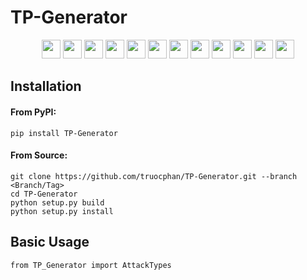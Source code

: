 # TP-Generator

<p align="center">
    <a href="https://github.com/truocphan/TP-Generator/releases/"><img src="https://img.shields.io/github/release/truocphan/TP-Generator" height=30></a>
	<a href="#"><img src="https://img.shields.io/github/downloads/truocphan/TP-Generator/total" height=30></a>
	<a href="#"><img src="https://img.shields.io/github/stars/truocphan/TP-Generator" height=30></a>
	<a href="#"><img src="https://img.shields.io/github/forks/truocphan/TP-Generator" height=30></a>
	<a href="https://github.com/truocphan/TP-Generator/issues?q=is%3Aopen+is%3Aissue"><img src="https://img.shields.io/github/issues/truocphan/TP-Generator" height=30></a>
	<a href="https://github.com/truocphan/TP-Generator/issues?q=is%3Aissue+is%3Aclosed"><img src="https://img.shields.io/github/issues-closed/truocphan/TP-Generator" height=30></a>
	<a href="https://pypi.org/project/TP-Generator/" target="_blank"><img src="https://img.shields.io/badge/pypi-3775A9?style=for-the-badge&logo=pypi&logoColor=white" height=30></a>
	<a href="https://www.facebook.com/61550595106970" target="_blank"><img src="https://img.shields.io/badge/Facebook-1877F2?style=for-the-badge&logo=facebook&logoColor=white" height=30></a>
	<a href="https://twitter.com/TPCyberSec" target="_blank"><img src="https://img.shields.io/badge/Twitter-1DA1F2?style=for-the-badge&logo=twitter&logoColor=white" height=30></a>
	<a href="https://github.com/truocphan" target="_blank"><img src="https://img.shields.io/badge/GitHub-100000?style=for-the-badge&logo=github&logoColor=white" height=30></a>
	<a href="mailto:tpcybersec2023@gmail.com" target="_blank"><img src="https://img.shields.io/badge/Gmail-D14836?style=for-the-badge&logo=gmail&logoColor=white" height=30></a>
	<a href="https://www.buymeacoffee.com/truocphan" target="_blank"><img src="https://img.shields.io/badge/Buy_Me_A_Coffee-FFDD00?style=for-the-badge&logo=buy-me-a-coffee&logoColor=black" height=30></a>
</p>

## Installation
#### From PyPI:
```console
pip install TP-Generator
```
#### From Source:
```console
git clone https://github.com/truocphan/TP-Generator.git --branch <Branch/Tag>
cd TP-Generator
python setup.py build
python setup.py install
```

## Basic Usage
```
from TP_Generator import AttackTypes
```